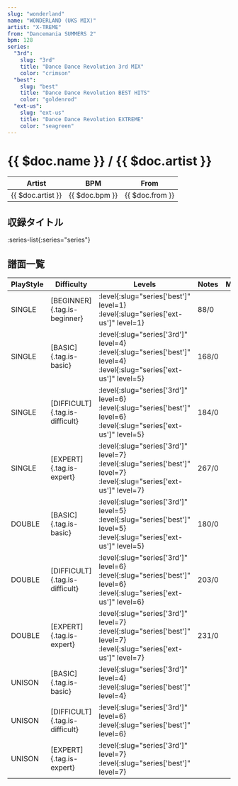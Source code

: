 ```yaml
---
slug: "wonderland"
name: "WONDERLAND (UKS MIX)"
artist: "X-TREME"
from: "Dancemania SUMMERS 2"
bpm: 128
series:
  "3rd":
    slug: "3rd"
    title: "Dance Dance Revolution 3rd MIX"
    color: "crimson"
  "best":
    slug: "best"
    title: "Dance Dance Revolution BEST HITS"
    color: "goldenrod"
  "ext-us":
    slug: "ext-us"
    title: "Dance Dance Revolution EXTREME"
    color: "seagreen"
---
```


# {{ $doc.name }} / {{ $doc.artist }}

|Artist|BPM|From|
|------|---|----|
|{{ $doc.artist }}|{{ $doc.bpm }}|{{ $doc.from }}|

## 収録タイトル

:series-list{:series="series"}

## 譜面一覧

|PlayStyle|Difficulty|Levels|Notes|Movie|
|---------|----------|------|-----|-----|
|SINGLE|[BEGINNER]{.tag.is-beginner}|:level{:slug="series['best']" level=1} :level{:slug="series['ext-us']" level=1}|88/0||
|SINGLE|[BASIC]{.tag.is-basic}|:level{:slug="series['3rd']" level=4} :level{:slug="series['best']" level=4} :level{:slug="series['ext-us']" level=5}|168/0||
|SINGLE|[DIFFICULT]{.tag.is-difficult}|:level{:slug="series['3rd']" level=6} :level{:slug="series['best']" level=6} :level{:slug="series['ext-us']" level=5}|184/0||
|SINGLE|[EXPERT]{.tag.is-expert}|:level{:slug="series['3rd']" level=7} :level{:slug="series['best']" level=7} :level{:slug="series['ext-us']" level=7}|267/0||
|DOUBLE|[BASIC]{.tag.is-basic}|:level{:slug="series['3rd']" level=5} :level{:slug="series['best']" level=5} :level{:slug="series['ext-us']" level=5}|180/0||
|DOUBLE|[DIFFICULT]{.tag.is-difficult}|:level{:slug="series['3rd']" level=6} :level{:slug="series['best']" level=6} :level{:slug="series['ext-us']" level=6}|203/0||
|DOUBLE|[EXPERT]{.tag.is-expert}|:level{:slug="series['3rd']" level=7} :level{:slug="series['best']" level=7} :level{:slug="series['ext-us']" level=7}|231/0||
|UNISON|[BASIC]{.tag.is-basic}|:level{:slug="series['3rd']" level=4} :level{:slug="series['best']" level=4}|||
|UNISON|[DIFFICULT]{.tag.is-difficult}|:level{:slug="series['3rd']" level=6} :level{:slug="series['best']" level=6}|||
|UNISON|[EXPERT]{.tag.is-expert}|:level{:slug="series['3rd']" level=7} :level{:slug="series['best']" level=7}|||
